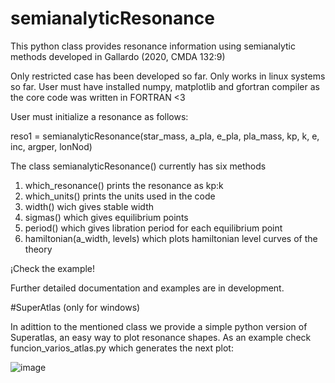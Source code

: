 # semianalyticResonance
This python class provides resonance information using semianalytic methods developed in Gallardo (2020, CMDA 132:9)

Only restricted case has been developed so far.
Only works in linux systems so far.
User must have installed numpy, matplotlib and gfortran compiler as the core code was written in FORTRAN <3 

User must initialize a resonance as follows:

reso1 = semianalyticResonance(star_mass, a_pla, e_pla, pla_mass, kp, k, e, inc, argper, lonNod)

The class semianalyticResonance() currently has six methods
  1) which_resonance() prints the resonance as kp:k
  2) which_units() prints the units used in the code
  3) width() wich gives stable width
  4) sigmas() which gives equilibrium points
  5) period() which gives libration period for each equilibrium point
  6) hamiltonian(a_width, levels) which plots hamiltonian level curves of the theory

¡Check the example!

Further detailed documentation and examples are in development.

#SuperAtlas (only for windows)

In adittion to the mentioned class we provide a simple python version of Superatlas, an easy way to plot resonance shapes.
As an example check funcion_varios_atlas.py which generates the next plot:

![image](https://github.com/NicolasPan/semianalyticResonance/assets/120610601/0ef3296a-1870-4487-8391-37ad93b84054)

